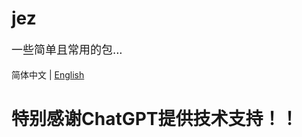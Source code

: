 # jez

<div STYLE="page-break-after: always;"></div>
<p style="font-size: 18px">
    一些简单且常用的包...
</p>

简体中文 | [English](./README.md)

# 特别感谢ChatGPT提供技术支持！！